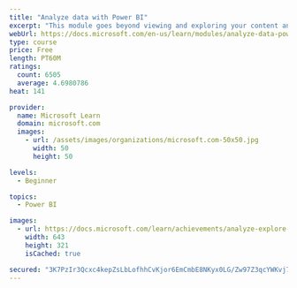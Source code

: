 ```yaml
---
title: "Analyze data with Power BI"
excerpt: "This module goes beyond viewing and exploring your content and explains how to interact with it by working with reports and dashboards to uncover and share new business insights."
webUrl: https://docs.microsoft.com/en-us/learn/modules/analyze-data-power-bi/
type: course
price: Free
length: PT60M
ratings:
  count: 6505
  average: 4.6980786
heat: 141

provider:
  name: Microsoft Learn
  domain: microsoft.com
  images:
    - url: /assets/images/organizations/microsoft.com-50x50.jpg
      width: 50
      height: 50

levels:
  - Beginner

topics:
  - Power BI

images:
  - url: https://docs.microsoft.com/learn/achievements/analyze-explore-data-power-bi-social.png
    width: 643
    height: 321
    isCached: true

secured: "3K7PzIr3Qcxc4kepZsLbLofhhCvKjor6EmCmbE8NKyx0LG/Zw97Z3qcYWKvj7ZZiZqySqONU26jtiy0gGNHlVr1FYpNYRe6yOs7P4iL2t/SardixKIVUF7Knlf5Q4ZlzCsZS+pSzJ6aOLMZA4l2v7p8zYFdTIHPnQgNqwhGidTTdsvvVWxfGDG3NuttnLM+1mA7vAGjILtZjoJcCu3K5aut5HLqg0e8HGD0pZfs0zuA/2fm8qjFC7xVcQgbaqm85+eiYLaii3EjTJlZs4eavfevH3SiXg4wqCcPj6aPckmuqdD3vPdrnMC9kZv90jdVNQSGCVWYidfxEjohEJ41fF7SYDFlxexWH/PHJWE6YGxV3t2zJKABt5nqZHb4sUoR/XYRwb9eO0TuiCCNofu6ApyaNtbha6QBuzUcrQLxUS0A=;WTb4HTVrb1f1IQZ6a65y8g=="
---
```


